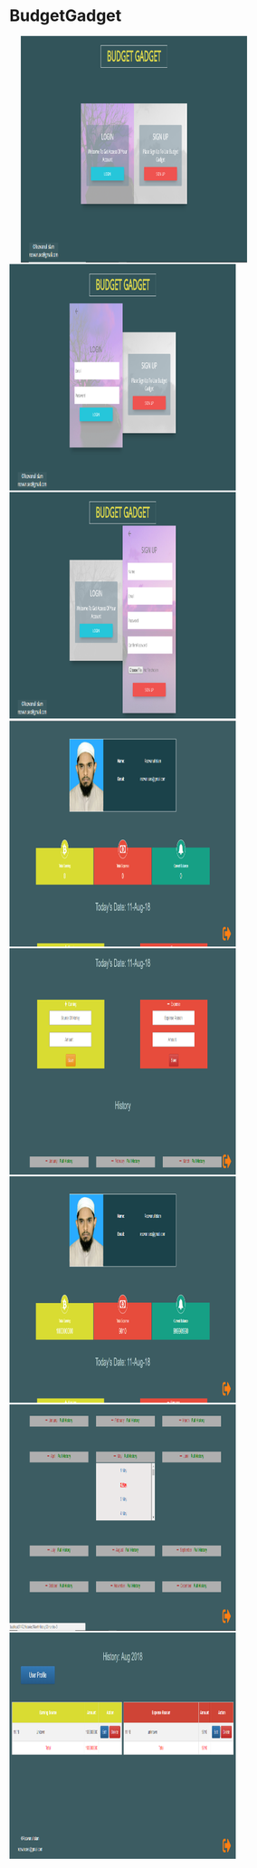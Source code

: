 # BudgetGadget
<body>
<div class="gallery" style="float:left">
    <img height="400" width="400" src="Images/Screenshot_1.png" hspace="20">
    <img height="400" width="400" src="Images/Screenshot_2.png">
    <img height="400" width="400" src="Images/Screenshot_3.png">
    <img height="400" width="400" src="Images/Screenshot_4.png">
    <img height="400" width="400" src="Images/Screenshot_5.png">
    <img height="400" width="400" src="Images/Screenshot_6.png">
    <img height="400" width="400" src="Images/Screenshot_7.png">
    <img height="400" width="400" src="Images/Screenshot_8.png">
</div>  
</body>
